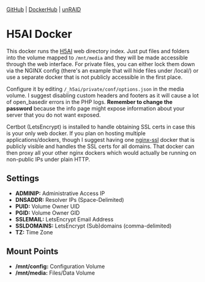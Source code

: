 [GitHub](https://github.com/nephatrine/docker-h5ai) |
[DockerHub](https://hub.docker.com/r/nephatrine/h5ai/) |
[unRAID](https://github.com/nephatrine/unraid-docker-templates)

# H5AI Docker

This docker runs the [H5AI](https://larsjung.de/h5ai/) web directory index. Just put files and folders into the volume mapped to `/mnt/media` and they will be made accessible through the web interface. For private files, you can either lock them down via the NGINX config (there's an example that will hide files under /local/) or use a separate docker that is not publicly accessible in the first place.

Configure it by editing `/_h5ai/private/conf/options.json` in the media volume. I suggest disabling custom headers and footers as it will cause a lot of open_basedir errors in the PHP logs. **Remember to change the password** because the info page might expose information about your server that you do not want exposed.

Certbot (LetsEncrypt) is installed to handle obtaining SSL certs in case this is your only web docker. If you plan on hosting multiple applications/dockers, though I suggest having one [nginx-ssl](https://hub.docker.com/r/nephatrine/nginx-ssl/) docker that is publicly visible and handles the SSL certs for all domains. That docker can then proxy all your other nginx dockers which would actually be running on non-public IPs under plain HTTP.

## Settings

- **ADMINIP:** Administrative Access IP
- **DNSADDR:** Resolver IPs (Space-Delimited)
- **PUID:** Volume Owner UID
- **PGID:** Volume Owner GID
- **SSLEMAIL:** LetsEncrypt Email Address
- **SSLDOMAINS:** LetsEncrypt (Sub)domains (comma-delimited)
- **TZ:** Time Zone

## Mount Points

- **/mnt/config:** Configuration Volume
- **/mnt/media:** Files/Data Volume